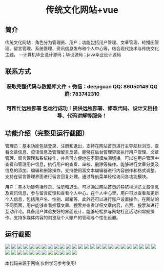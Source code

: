 <p><h1 align="center">传统文化网站+vue</h1></p>

## 简介
传统文化网站：角色分为管理员、用户；功能包括用户管理、文章管理、轮播图管理、留言管理、系统管理、资讯信息发布和个人中心等，结合现代技术与传统文化主题。    --计算机毕业设计源码；毕设源码；java毕业设计源码


## 联系方式
<p><h3 align="center">获取完整代码与数据库文件 + 微信：deepguan QQ: 86050149 QQ群: 783742310</h3></p>
<p><h3 align="center">可帮忙远程部署 包运行成功！提供远程部署、修改代码、设计文档指导、代码讲解等服务！</h3></p>

## 功能介绍（完整见运行截图）
管理员：基本功能包括登录、注册和退出，支持在网站首页进行主导航栏浏览、查看文章信息、资讯信息及管理留言反馈。能够在后台管理界面执行用户管理、文章管理、留言管理和系统操作，并且可方便地在不同模块间切换。可以在用户管理中查看和管理用户信息，执行用户的查看、审核、删除等操作。能够进行文章分类及信息的添加、编辑和删除操作，支持使用富文本编辑器进行内容创作和格式调整。支持在留言管理界面进行留言回复处理，通过导航菜单轻松访问各功能模块。

用户：基本功能包括登录、注册和退出，可以通过网站首页的导航栏浏览文章信息及资讯信息，参与留言反馈和查看个人中心。在个人中心里，用户可以查看和更新个人信息，包括用户名、性别、邮箱等，此外还可以进行账户设置操作。在网站的不同页面，用户能够查看推荐文章、搜索并查看详细文章内容，点赞、投票和进行互动评论。具备用户体验友好的界面设计，能够轻松参与网站社区活动和常规操作。支持多媒体内容的浏览及个人账户的管理与个性化设置。


## 运行截图
![](img/001.jpg)
![](img/002.jpg)
![](img/003.jpg)
![](img/004.jpg)
![](img/005.jpg)
![](img/006.jpg)
![](img/007.jpg)
![](img/008.jpg)
![](img/009.jpg)
![](img/010.jpg)
![](img/011.jpg)
![](img/012.jpg)
![](img/013.jpg)
![](img/014.jpg)
![](img/015.jpg)
![](img/016.jpg)
![](img/017.jpg)
![](img/018.jpg)
![](img/019.jpg)
![](img/020.jpg)
![](img/021.jpg)
![](img/022.jpg)
![](img/023.jpg)
![](img/024.jpg)
![](img/025.jpg)
![](img/026.jpg)
![](img/027.jpg)
![](img/028.jpg)
![](img/029.jpg)
![](img/030.jpg)
![](img/031.jpg)
![](img/032.jpg)
![](img/033.jpg)
![](img/034.jpg)
![](img/035.jpg)
![](img/036.jpg)
![](img/037.jpg)

<p>本代码来源于网络,仅供学习参考使用!</p>
